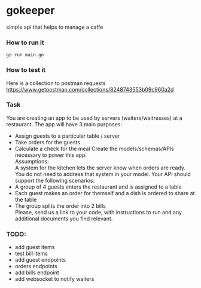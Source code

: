 # gokeeper

simple api that helps to manage a caffe

### How to run it

```
go run main.go
```

### How to test it

Here is a collection to postman requests
https://www.getpostman.com/collections/8248743553b09c960a2d

### Task

You are creating an app to be used by servers (waiters/waitresses) at a restaurant. The app will have 3 main purposes:

* Assign guests to a particular table / server
* Take orders for the guests
* Calculate a check for the meal Create the models/schemas/APIs necessary to power this app.  
  Assumptions:  
  A system for the kitchen lets the server know when orders are ready. You do not need to address that system in your
  model. Your API should support the following scenarios:
* A group of 4 guests enters the restaurant and is assigned to a table
* Each guest makes an order for themself and a dish is ordered to share at the table
* The group splits the order into 2 bills  
  Please, send us a link to your code, with instructions to run and any additional documents you find relevant.

### TODO:

- add guest items
- test bill items
- add guest endpoints
- orders endpoints
- add bills endpoint
- add websocket to notify waiters 

